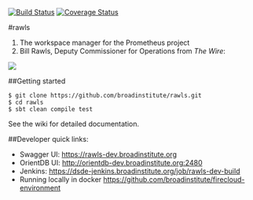[![Build Status](https://travis-ci.org/broadinstitute/rawls.svg?branch=master)](https://travis-ci.org/broadinstitute/rawls) [![Coverage Status](https://coveralls.io/repos/broadinstitute/rawls/badge.svg?branch=master)](https://coveralls.io/r/broadinstitute/rawls?branch=master)

#rawls

1. The workspace manager for the Prometheus project
2. Bill Rawls, Deputy Commissioner for Operations from *The Wire*:

![](http://vignette2.wikia.nocookie.net/thewire/images/b/b5/Rawls.jpg)

##Getting started
```
$ git clone https://github.com/broadinstitute/rawls.git
$ cd rawls
$ sbt clean compile test
```

See the wiki for detailed documentation.

##Developer quick links:
* Swagger UI: https://rawls-dev.broadinstitute.org
* OrientDB UI: http://orientdb-dev.broadinstitute.org:2480
* Jenkins: https://dsde-jenkins.broadinstitute.org/job/rawls-dev-build
* Running locally in docker https://github.com/broadinstitute/firecloud-environment